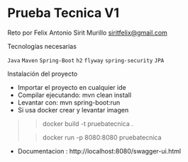 # Prueba Tecnica V1

Reto por Felix Antonio Sirit Murillo siritfelix@gmail.com


Tecnologías necesarias

`Java` `Maven` `Spring-Boot` `h2` `flyway` `spring-security` `JPA`

Instalación del proyecto


* Importar el proyecto en cualquier ide
* Compilar ejecutando: mvn clean install
* Levantar con: mvn spring-boot:run
* Si usa docker crear  y levantar imagen

>> docker build -t pruebatecnica .
>>
>
>> docker run -p 8080:8080 pruebatecnica
>>

* Documentacion : http://localhost:8080/swagger-ui.html
